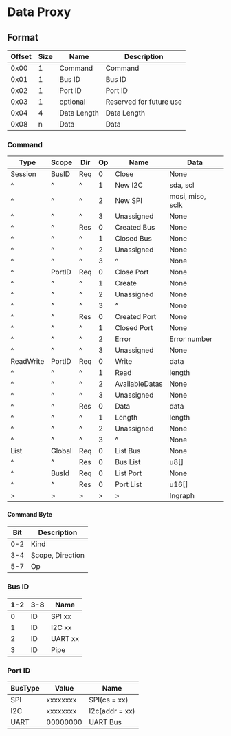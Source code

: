 # Data Proxy

## Format

| Offset | Size | Name        | Description             |
| ------ | ---- | ----------- | ----------------------- |
| 0x00   | 1    | Command     | Command                 |
| 0x01   | 1    | Bus ID      | Bus ID                  |
| 0x02   | 1    | Port ID     | Port ID                 |
| 0x03   | 1    | optional    | Reserved for future use |
| 0x04   | 4    | Data Length | Data Length             |
| 0x08   | n    | Data        | Data                    |

### Command

| Type      | Scope  | Dir | Op  | Name           | Data             |
| --------- | ------ | --- | --- | -------------- | ---------------- |
| Session   | BusID  | Req | 0   | Close          | None             |
| ^         | ^      | ^   | 1   | New I2C        | sda, scl         |
| ^         | ^      | ^   | 2   | New SPI        | mosi, miso, sclk |
| ^         | ^      | ^   | 3   | Unassigned     | None             |
| ^         | ^      | Res | 0   | Created Bus    | None             |
| ^         | ^      | ^   | 1   | Closed Bus     | None             |
| ^         | ^      | ^   | 2   | Unassigned     | None             |
| ^         | ^      | ^   | 3   | ^              | None             |
| ^         | PortID | Req | 0   | Close Port     | None             |
| ^         | ^      | ^   | 1   | Create         | None             |
| ^         | ^      | ^   | 2   | Unassigned     | None             |
| ^         | ^      | ^   | 3   | ^              | None             |
| ^         | ^      | Res | 0   | Created Port   | None             |
| ^         | ^      | ^   | 1   | Closed Port    | None             |
| ^         | ^      | ^   | 2   | Error          | Error number     |
| ^         | ^      | ^   | 3   | Unassigned     | None             |
| ReadWrite | PortID | Req | 0   | Write          | data             |
| ^         | ^      | ^   | 1   | Read           | length           |
| ^         | ^      | ^   | 2   | AvailableDatas | None             |
| ^         | ^      | ^   | 3   | Unassigned     | None             |
| ^         | ^      | Res | 0   | Data           | data             |
| ^         | ^      | ^   | 1   | Length         | length           |
| ^         | ^      | ^   | 2   | Unassigned     | None             |
| ^         | ^      | ^   | 3   | ^              | None             |
| List      | Global | Req | 0   | List Bus       | None             |
| ^         | ^      | Res | 0   | Bus List       | u8[]             |
| ^         | BusId  | Req | 0   | List Port      | None             |
| ^         | ^      | Res | 0   | Port List      | u16[]            |
| >         | >      | >   | >   | >              | Ingraph          |

#### Command Byte

| Bit | Description      |
| --- | ---------------- |
| 0-2 | Kind             |
| 3-4 | Scope, Direction |
| 5-7 | Op               |

### Bus ID

| 1-2 | 3-8 | Name    |
| --- | --- | ------- |
| 0   | ID  | SPI xx  |
| 1   | ID  | I2C xx  |
| 2   | ID  | UART xx |
| 3   | ID  | Pipe    |

### Port ID

| BusType | Value    | Name           |
| ------- | -------- | -------------- |
| SPI     | xxxxxxxx | SPI(cs = xx)   |
| I2C     | xxxxxxxx | I2c(addr = xx) |
| UART    | 00000000 | UART Bus       |
